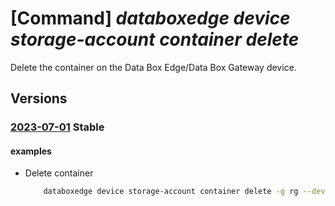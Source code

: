 # [Command] _databoxedge device storage-account container delete_

Delete the container on the Data Box Edge/Data Box Gateway device.

## Versions

### [2023-07-01](/Resources/mgmt-plane/L3N1YnNjcmlwdGlvbnMve30vcmVzb3VyY2Vncm91cHMve30vcHJvdmlkZXJzL21pY3Jvc29mdC5kYXRhYm94ZWRnZS9kYXRhYm94ZWRnZWRldmljZXMve30vc3RvcmFnZWFjY291bnRzL3t9L2NvbnRhaW5lcnMve30=/2023-07-01.xml) **Stable**

<!-- mgmt-plane /subscriptions/{}/resourcegroups/{}/providers/microsoft.databoxedge/databoxedgedevices/{}/storageaccounts/{}/containers/{} 2023-07-01 -->

#### examples

- Delete container
    ```bash
        databoxedge device storage-account container delete -g rg --device-name name --storage-account-name name -n container-name
    ```
